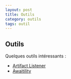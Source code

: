 ```yaml
---
layout: post
title: Outils
category: outils
tags: outil
---
```


## Outils
Quelques outils intéressants :
* [Artifact Listener](https://www.artifact-listener.org)
* [Awaitility](https://github.com/awaitility/awaitility)
